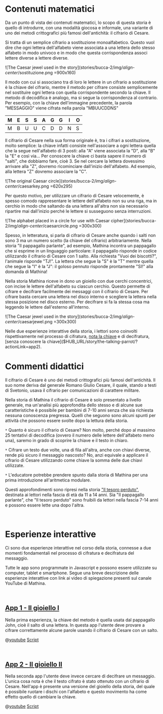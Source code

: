 # Contenuti matematici
Da un punto di vista dei contenuti matematici, lo scopo di questa storia è quello di introdurre, con una modalità giocosa e informale, una variante di uno dei metodi crittografici più famosi dell'antichità: il cifrario di Cesare.

Si tratta di un semplice cifrario a sostituzione monoalfabetico. Questo vuol dire che ogni lettera dell'alfabeto viene associata a una lettera dello stesso alfabeto in modo univoco e in modo che questa corrispondenza associ lettere diverse a lettere diverse. 


![The Caesar jewel used in the story](stories/bucca-2/img/_align-center_/sostituzione.png =900x160)

Il modo con cui si associano tra di loro le lettere in un cifrario a sostituzione è la chiave del cifrario, mentre il metodo per cifrare consiste semplicemente nel sostituire ogni lettera con quella corrispondente secondo la chiave. Il metodo di decodifica è analogo, ma si segue la corrispondenza al contrario. Per esempio, con la chiave dell'immagine precedente, la parola "MESSAGGIO" viene cifrata nella parola "MBUUCDDNS"



| M | E | S | S | A | G | G | I | O |
| ---- | ---- | ---- | ---- | ---- | ---- | ---- | ---- | ---- |
| M | B | U | U | C | D | D | N | S |

Il cifrario di Cesare nella sua forma originale è, tra i cifrari a sostituzione, molto semplice: la chiave infatti consiste nell'associare a ogni lettera quella che la segue nell'alfabeto di 3 posti: alla "A" viene associata la "D", alla "B" la "E" e così via... Per conoscere la chiave ci basta sapere il numero di "salti", che dobbiamo fare, cioè 3. Se nel cercare la lettera dovessimo arrivare alla "Z", dovremo ricominciare dall'inizio dell'alfabeto. Ad esempio, alla lettera "Z" dovremo associare la "C".


![The original Caesar circle](stories/bucca-2/img/_align-center_/caesarkey.png =620x295)


Per questo motivo, per utilizzare un cifrario di Cesare velocemente, è spesso comodo rappresentare le lettere dell'alfabeto non su una riga, ma in cerchio in modo che saltando da una lettera all'altra non sia necessario ripartire mai dall'inizio perché le lettere si susseguono senza interruzioni.

![The alphabet placed in a circle for use with Caesar cipher](stories/bucca-2/img/_align-center_/caesarcircle.png =300x300)

Spesso, in letteratura, si parla di cifrario di Cesare anche quando i salti non sono 3 ma un numero scelto (la chiave del cifrario) arbitrariamente. Nella storia "Il pappagallo parlante", ad esempio, Mathina incontra un pappagallo che si esprime in un linguaggio particolare: il pappagallo risponde in codice utilizzando il cifrario di Cesare con 1 salto. Alla richiesta "Vuoi dei biscotti?", l'animale risponde "TJ!". La lettera che segue la "S" è la "T" mentre quella che segue la "I" è la "J": il goloso pennuto risponde prontamente "SI!" alla domanda di Mathina!

Nella storia Mathina riceve in dono un gioiello con due cerchi concentrici, con incise le lettere dell'alfabeto su ciascun cerchio. Questo permette di cifrare e decifrare facilmente dei messaggi con il cifrario di Cesare. Per cifrare basta cercare una lettera nel disco interno e scegliere la lettera nella stessa posizione nel disco esterno. Per decifrare si fa la stessa cosa ma leggendo le lettere dall'esterno all'interno.


![The Caesar jewel used in the story](stories/bucca-2/img/_align-center_/caesarjewel.png =300x300)

Nelle due esperienze interattive della storia, i lettori sono coinvolti rispettivamente nel processo di cifratura, [nota la chiave]($HUB_URL/story/the-talking-parrot/?actionLink=app1) e di decifratura, [senza conoscere la chiave]($HUB_URL/story/the-talking-parrot/?actionLink=app2).


# Commenti didattici

Il cifrario di Cesare è uno dei metodi crittografici più famosi dell'antichità. Il suo nome deriva dal generale Romano Giulio Cesare, il quale, stando a testi di Svetonio, usava il cifrario per comunicazioni di carattere militare.

Nella storia di Mathina il cifrario di Cesare è solo presentato a livello generale, ma un'analisi più approfondita dello stesso e di alcune sue caratteristiche è possibile per bambini di 7-10 anni senza che sia richiesta nessuna conoscenza pregressa. Quelli che seguono sono alcuni spunti per attività che possono essere svolte dopo la lettura della storia. 

`*` Quanto è sicuro il cifrario di Cesare? Non molto, perché dopo al massimo 25 tentativi di decodifica (ovvero il numero delle lettere dell'alfabeto meno una), saremo in grado di scoprire la chiave e il testo in chiaro.


`*` Cifrare un testo due volte, una di fila all'altra, anche con chiavi diverse, rende più sicuro il messaggio nascosto? No, anzi equivale a applicare il cifrario di Cesare utilizzando come chiave la somma delle due chiavi utilizzate.

`*` L'educatore potrebbe prendere spunto dalla storia di Mathina per una prima introduzione all'aritmetica modulare.

Questi approfondimenti sono ripresi nella storia ["Il tesoro perduto"]($HUB_URL/story/the-lost-treasure/), destinata ai lettori nella fascia di età da 11 a 14 anni. Sia "Il pappagallo parlante", che "Il tesoro perduto" sono fruibili da lettori nella fascia 7-14 anni e possono essere lette una dopo l'altra.


&nbsp;

# Esperienze interattive

Ci sono due esperienze interattive nel corso della storia, connesse a due momenti fondamentali nel processo di cifratura e decifratura del messaggio. 

Tutte le app sono programmate in Javascript e possono essere utilizzate su computer, tablet e smartphone. Segue una breve descrizione delle esperienze interattive con link ai video di spiegazione presenti sul canale YouTube di Mathina.


&nbsp;

## [App 1 - Il gioiello I]($HUB_URL/story/mathina-and-the-talking-parrot/?actionLink=app1)

Nella prima esperienza, la chiave del metodo è quella usata dal pappagallo John, cioè il salto di una lettera. In questa app l'utente deve provare a cifrare correttamente alcune parole usando il cifrario di Cesare con un salto.

@[youtube](rL_8zo54uOY?_align-center_&hl=it&cc_lang_pref=it&cc=1)
[Script](stories/symm-1/transcripts/Script2-it.pdf)

&nbsp;

## [App 2 - Il gioiello II]($HUB_URL/story/mathina-and-the-talking-parrot/?actionLink=app2)

Nella seconda app l'utente deve invece cercare di decifrare un messaggio. L'unica cosa nota è che il testo cifrato è stato ottenuto con un cifrario di Cesare. Nell'app è presente una versione del gioiello della storia, del quale è possibile ruotare i dischi con l'alfabeto e questo movimento ha come effetto quello di cambiare la chiave.


@[youtube](djsCaPaiRlc?_align-center_&hl=it&cc_lang_pref=it&cc=1)
[Script](stories/symm-1/transcripts/Script2-it.pdf)

&nbsp;


